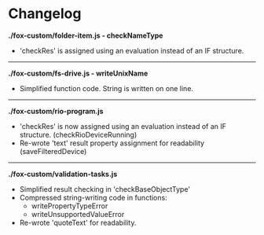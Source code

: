 # Changelog

**./fox-custom/folder-item.js - checkNameType**
* 'checkRes' is assigned using an evaluation instead of an IF structure.

---

**./fox-custom/fs-drive.js - writeUnixName**
* Simplified function code. String is written on one line.

---

**./fox-custom/rio-program.js**
* 'checkRes' is now assigned using an evaluation instead of an IF structure. (checkRioDeviceRunning)
* Re-wrote 'text' result property assignment for readability (saveFilteredDevice)

---

**./fox-custom/validation-tasks.js**
* Simplified result checking in 'checkBaseObjectType'
* Compressed string-writing code in functions:
	* writePropertyTypeError
	* writeUnsupportedValueError
* Re-wrote 'quoteText' for readability.